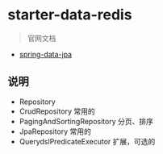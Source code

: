 # starter-data-redis

>官网文档

- [spring-data-jpa](https://docs.spring.io/spring-data/jpa/docs/current/reference/html/#preface)

## 说明

 * Repository
 * CrudRepository 常用的
 * PagingAndSortingRepository 分页、排序
 * JpaRepository 常用的
 * QuerydslPredicateExecutor 扩展，可选的
